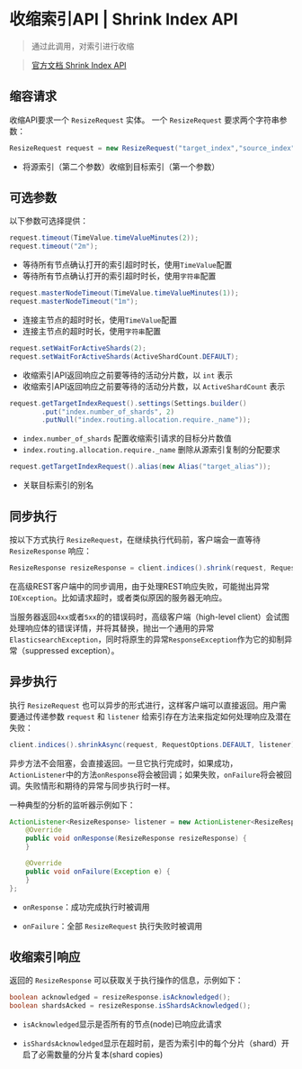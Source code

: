 # 收缩索引API | Shrink Index API

> 通过此调用，对索引进行收缩

> [官方文档 Shrink Index API](https://www.elastic.co/guide/en/elasticsearch/client/java-rest/current/java-rest-high-shrink-index.html)

## 缩容请求

收缩API要求一个 `ResizeRequest` 实体。 一个 `ResizeRequest` 要求两个字符串参数：

```java
ResizeRequest request = new ResizeRequest("target_index","source_index");
```

- 将源索引（第二个参数）收缩到目标索引（第一个参数）

## 可选参数

以下参数可选择提供：

```java
request.timeout(TimeValue.timeValueMinutes(2));
request.timeout("2m");
```

- 等待所有节点确认打开的索引超时时长，使用`TimeValue`配置
- 等待所有节点确认打开的索引超时时长，使用`字符串`配置

```java
request.masterNodeTimeout(TimeValue.timeValueMinutes(1));
request.masterNodeTimeout("1m");
```

- 连接主节点的超时时长，使用`TimeValue`配置
- 连接主节点的超时时长，使用`字符串`配置

```java
request.setWaitForActiveShards(2);
request.setWaitForActiveShards(ActiveShardCount.DEFAULT);
```

- 收缩索引API返回响应之前要等待的活动分片数，以 `int` 表示
- 收缩索引API返回响应之前要等待的活动分片数，以 `ActiveShardCount` 表示

```java
request.getTargetIndexRequest().settings(Settings.builder()
        .put("index.number_of_shards", 2)
        .putNull("index.routing.allocation.require._name"));
```

- `index.number_of_shards` 配置收缩索引请求的目标分片数值
- `index.routing.allocation.require._name` 删除从源索引复制的分配要求

```java
request.getTargetIndexRequest().alias(new Alias("target_alias"));
```

- 关联目标索引的别名

## 同步执行

按以下方式执行 `ResizeRequest`，在继续执行代码前，客户端会一直等待 `ResizeResponse` 响应：

```java
ResizeResponse resizeResponse = client.indices().shrink(request, RequestOptions.DEFAULT);
```

在高级REST客户端中的同步调用，由于处理REST响应失败，可能抛出异常`IOException`。比如请求超时，或者类似原因的服务器无响应。

当服务器返回`4xx`或者`5xx`的的错误码时，高级客户端（high-level client）会试图处理响应体的错误详情，并将其替换，抛出一个通用的异常`ElasticsearchException`，同时将原生的异常`ResponseException`作为它的抑制异常（suppressed exception）。

## 异步执行

执行 `ResizeRequest` 也可以异步的形式进行，这样客户端可以直接返回。用户需要通过传递参数 `request` 和 `listener` 给索引存在方法来指定如何处理响应及潜在失败：

```java
client.indices().shrinkAsync(request, RequestOptions.DEFAULT, listener);
```

异步方法不会阻塞，会直接返回。一旦它执行完成时，如果成功，`ActionListener`中的方法`onResponse`将会被回调；如果失败，`onFailure`将会被回调。失败情形和期待的异常与同步执行时一样。

一种典型的分析的监听器示例如下：

```java
ActionListener<ResizeResponse> listener = new ActionListener<ResizeResponse>() {
    @Override
    public void onResponse(ResizeResponse resizeResponse) {
    }

    @Override
    public void onFailure(Exception e) {
    }
};
```

- `onResponse`：成功完成执行时被调用

- `onFailure`：全部 `ResizeRequest` 执行失败时被调用

## 收缩索引响应

返回的 `ResizeResponse` 可以获取关于执行操作的信息，示例如下：

```java
boolean acknowledged = resizeResponse.isAcknowledged();
boolean shardsAcked = resizeResponse.isShardsAcknowledged();
```

- `isAcknowledged`显示是否所有的节点(node)已响应此请求

- `isShardsAcknowledged`显示在超时前，是否为索引中的每个分片（shard）开启了必需数量的分片复本(shard copies)